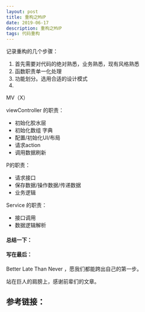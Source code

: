 ```yaml
---
layout: post  
title: 重构之MVP
date: 2019-06-17 
description: 重构之MVP
tags: 代码重构
---
```


记录重构的几个步骤：

1. 首先需要对代码的绝对熟悉，业务熟悉，现有风格熟悉
2. 函数职责单一化处理
3. 功能划分。选用合适的设计模式
4. 



MV（X）

viewController 的职责：

* 初始化胶水层
* 初始化数组 字典
* 配置/初始化UI/布局
* 请求action
* 调用数据刷新



P的职责：

* 请求接口
* 保存数据/操作数据/传递数据
* 业务逻辑



Service 的职责：

* 接口调用
* 数据逻辑解析





#### 总结一下：



#### 写在最后：

Better Late Than Never ，愿我们都能跨出自己的第一步。

站在巨人的肩膀上，感谢前辈们的文章。



## 参考链接：

